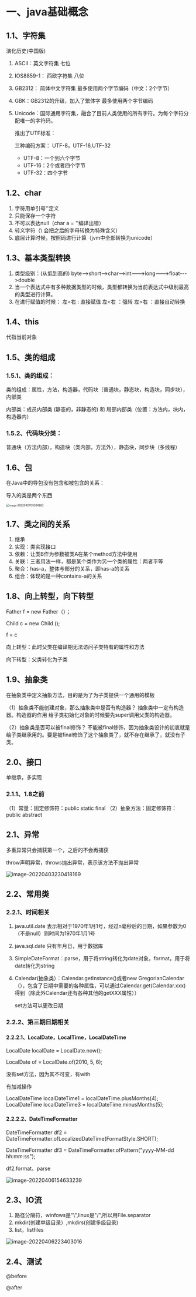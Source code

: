 # 一、java基础概念

## 1.1、字符集

演化历史(中国版)

1. ASCII：英文字符集  七位

2. IOS8859-1： 西欧字符集  八位

3. GB2312： 简体中文字符集  最多使用两个字节编码（中文：2个字节）

4. GBK：GB2312的升级，加入了繁体字 最多使用两个字节编码

5. Unicode：国际通用字符集，融合了目前人类使用的所有字符。为每个字符分配唯一的字符码。

   推出了UTF标准：

   三种编码方案：  UTF-8，UTF-16,UTF-32 

   - UTF-8：一个到六个字节
   - UTF-16：2个或者四个字节
   - UTF-32：四个字节

## 1.2、char

1. 字符用单引号''定义
2. 只能保存一个字符
3. 不可以表达null（char a = ''编译出错）
4. 转义字符（\ 会把之后的字母转换为特殊含义）
5. 底层计算时候，按照码进行计算（jvm中全部转换为unicode）

## 1.3、基本类型转换

1.  类型级别：(从低到高的)
    byte-->short-->char-->int--->long--->float--->double
2. 当一个表达式中有多种数据类型的时候，类型都转换为当前表达式中级别最高的类型进行计算。
3. 在进行赋值的时候：
   左=右  :   直接赋值
   左<右  ：强转
   左>右  ：直接自动转换

## 1.4、this

代指当前对象

## 1.5、类的组成

### 1.5.1、类的组成：

类的组成：属性，方法，构造器，代码块（普通块，静态块，构造块，同步块），内部类

内部类：成员内部类 (静态的，非静态的) 和  局部内部类（位置：方法内，块内，构造器内）

### 1.5.2、代码块分类：

普通块（方法内部），构造块（类内部，方法外），静态块，同步块（多线程）

## 1.6、包

在Java中的导包没有包含和被包含的关系：

导入的类是两个东西

<img src="../../images/image-20220401135034663.png" alt="image-20220401135034663" style="zoom:50%;" />

## 1.7、类之间的关系

1. 继承
2. 实现：类实现接口
3. 依赖：让类B作为参数被类A在某个method方法中使用
4. 关联：三者用法一样，都是某个类作为另一个类的属性：两者平等
5. 聚合：has-a，整体与部分的关系，即has-a的关系
6. 组合：体现的是一种contains-a的关系

## 1.8、向上转型，向下转型

Father f = new Father（）；

Child c = new Child ();

f = c

向上转型：此时父类在编译期无法访问子类特有的属性和方法

向下转型：父类转化为子类

## 1.9、抽象类

在抽象类中定义抽象方法，目的是为了为子类提供一个通用的模板

（1）抽象类不能创建对象，那么抽象类中是否有构造器？ 
抽象类中一定有构造器。构造器的作用  给子类初始化对象的时候要先super调用父类的构造器。

（2）抽象类是否可以被final修饰？
不能被final修饰，因为抽象类设计的初衷就是给子类继承用的。要是被final修饰了这个抽象类了，就不存在继承了，就没有子类。

## 2.0、接口

单继承，多实现

### 2.1.1、1.8之前

（1）常量：固定修饰符：public static final
（2）抽象方法：固定修饰符：public abstract 

## 2.1、异常

多重异常只会捕获第一个，之后的不会再捕获

throw声明异常，throws抛出异常，表示该方法不抛出异常

![image-20220403230418169](../../images/image-20220403230418169.png)

## 2.2、常用类

### 2.2.1、时间相关

1. java.util.date 表示相对于1970年1月1号，经过n毫秒后的日期，如果参数为0（不是null）则时间为1970年1月1号

2. java.sql.date 只有年月日，用于数据库

3. SimpleDateFormat：parse，用于将string转化为date对象，format，用于将date转化为string

4. Calendar(抽象类）：Calendar.getInstance()或者new GregorianCalendar（），包含了日期中需要的各种属性，可以通过Calendar.get(Calendar.xxx)得到（除此外Calendar还有各种其他的getXXX属性））

   set方法可以更改日期

### 2.2.2、第三期日期相关

#### 2.2.2.1、LocalDate，LocalTime，LocalDateTime

LocalDate localDate = LocalDate.now();

LocalDate of = LocalDate.of(2010, 5, 6);

没有set方法，因为其不可变，有with

有加减操作

 LocalDateTime localDateTime1 = localDateTime.plusMonths(4);
 LocalDateTime localDateTime3 = localDateTime.minusMonths(5);

#### 2.2.2.2、DateTimeFormatter 

DateTimeFormatter df2 = DateTimeFormatter.ofLocalizedDateTime(FormatStyle.SHORT);

DateTimeFormatter df3 = DateTimeFormatter.ofPattern("yyyy-MM-dd hh:mm:ss");

df2.format、parse

![image-20220406154633239](../../images/image-20220406154633239.png)

## 2.3、IO流

1. 路径分隔符，winfows是"\\",linux是"/",所以用File.separator
2. mkdir(创建单级目录）,mkdirs(创建多级目录)
3. list，listfiles

![image-20220406223403016](../../images/image-20220406223403016.png)

## 2.4、测试

@before

@after